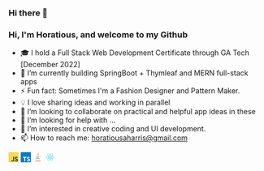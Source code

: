 ### Hi there 👋

<!--
**geekcoldhand/geekcoldhand** is a ✨ _special_ ✨ repository because its `README.md` (this file) appears on your GitHub profile.
--->

### Hi, I'm Horatious, and welcome to my Github

- 🎓 I hold a Full Stack Web Development Certificate through GA Tech [December 2022]
- 🌱 I’m currently building SpringBoot + Thymleaf and MERN full-stack apps
- ⚡ Fun fact: Sometimes I'm a Fashion Designer and Pattern Maker. 
- 💡 I love sharing ideas and working in parallel
- 👯 I’m looking to collaborate on practical and helpful app ideas in these 
- 🤔 I’m looking for help with ...
- 👀 I’m interested in creative coding and UI development.
- 📫 How to reach me: horatiousaharris@gmail.com
  
<code><img height="20" alt="javascript" src="https://raw.githubusercontent.com/github/explore/80688e429a7d4ef2fca1e82350fe8e3517d3494d/topics/javascript/javascript.png"></code>
<code><img height="20" alt="typescript" src="https://raw.githubusercontent.com/github/explore/80688e429a7d4ef2fca1e82350fe8e3517d3494d/topics/typescript/typescript.png"></code>
<code><img height="20" alt="typescript" src="https://raw.githubusercontent.com/github/explore/80688e429a7d4ef2fca1e82350fe8e3517d3494d/topics/java/java.png"></code>
<code><img height="20" alt="react" src="https://raw.githubusercontent.com/github/explore/80688e429a7d4ef2fca1e82350fe8e3517d3494d/topics/react/react.png"></code>


